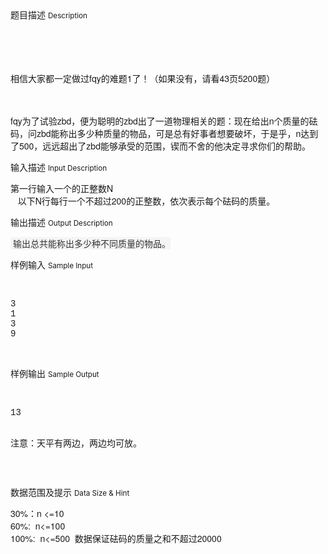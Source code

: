 <div class="panel panel-default">
<div class="area-title">
<span>
题目描述
<small>Description</small>
</span></div>
<div class="panel-body">

<p><span style="font-family: Helvetica Neue, Helvetica, Arial, sans-serif;"><span style=""><br></span></span></p><p><span style="font-family: Helvetica Neue, Helvetica, Arial, sans-serif;"><span style=""><br></span></span></p><p><span style="font-family: Helvetica Neue, Helvetica, Arial, sans-serif;"><span style="">相信大家都一定做过fqy的难题1了！（如果没有，请看43页5200题）</span></span></p><p><span style="font-family: 'Helvetica Neue', Helvetica, Arial, sans-serif;"><br></span></p><p><span style="font-family: 'Helvetica Neue', Helvetica, Arial, sans-serif;">fqy为了试验zbd，便为聪明的zbd出了一道物理相关的题：现在给出n个质量的砝码，问zbd能称出多少种质量的物品，可是总有好事者想要破坏，于是乎，n达到了500，远远超出了zbd能够承受的范围，锲而不舍的他决定寻求你们的帮助。</span></p>

</div>
</div>

<div class="panel panel-default">
<div class="area-title">
<span>
输入描述
<small>Input Description</small>
</span></div>
<div class="panel-body">
<p><span style="font-family: 'Helvetica Neue', Helvetica, Arial, sans-serif;">第一行输入一个的正整数N </span><br style="font-family: 'Helvetica Neue', Helvetica, Arial, sans-serif;"><span style="font-family: 'Helvetica Neue', Helvetica, Arial, sans-serif;">   以下N行每行一个不超过200的正整数，依次表示每个砝码的质量。</span></p>

</div>
</div>
<div  class="panel panel-default">
<div class="area-title">
<span>
输出描述
<small>Output Description</small>
</span></div>
<div class="panel-body">

<p><span style="color: rgb(51, 51, 51); font-family: &#39;Helvetica Neue&#39;, Helvetica, Arial, sans-serif; font-size: 14px; line-height: 20px; background-color: rgb(245, 245, 245);">&nbsp;输出总共能称出多少种不同质量的物品。</span></p>

</div>
</div>


<div class="panel panel-default">
<div class="area-title">
<span>
样例输入
<small>Sample Input</small>
</span></div>
<div class="panel-body">
<p>   </p><pre style="font-family: Monaco, Menlo, Consolas, 'Courier New', monospace;">3
1
3
9</pre><p><br></p>

</div>
</div>

<div class="panel panel-default">
<div class="area-title">
<span>
样例输出
<small>Sample Output</small>
</span></div>
<div class="panel-body">
<p>   </p><pre style="font-family: Monaco, Menlo, Consolas, 'Courier New', monospace;">13


注意：天平有两边，两边均可放。</pre><p><br></p>

</div>
</div>

<div class="panel panel-default">
<div class="area-title">
<span>
数据范围及提示
<small>Data Size & Hint</small>
</span></div>
<div class="panel-body">
<p><span style="font-family: 'Helvetica Neue', Helvetica, Arial, sans-serif;">30%：n &lt;=10</span><br style="font-family: 'Helvetica Neue', Helvetica, Arial, sans-serif;"><span style="font-family: 'Helvetica Neue', Helvetica, Arial, sans-serif;">60%:  n&lt;=100</span><br style="font-family: 'Helvetica Neue', Helvetica, Arial, sans-serif;"><span style="font-family: 'Helvetica Neue', Helvetica, Arial, sans-serif;">100%:  n&lt;=500  数据保证砝码的质量之和不超过20000</span></p>
</div>
</div>